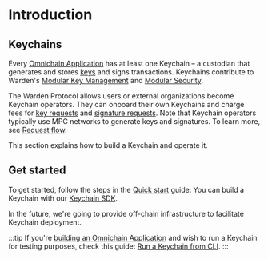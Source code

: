 ﻿---
sidebar_position: 1
---

# Introduction

## Keychains

Every [Omnichain Application](/learn/glossary#omnichain-application) has at least one Keychain – a custodian that generates and stores [keys](/learn/glossary#key) and signs transactions. Keychains contribute to Warden's [Modular Key Management](/learn/glossary#modular-key-management) and [Modular Security](/learn/glossary#modular-security).

The Warden Protocol allows users or external organizations become Keychain operators. They can onboard their own Keychains and charge fees for [key requests](/learn/glossary#key-request) and [signature requests](/learn/glossary#signature-request). Note that Keychain operators typically use MPC networks to generate keys and signatures. To learn more, see [Request flow](/learn/request-flow).

This section explains how to build a Keychain and operate it.

## Get started

To get started, follow the steps in the [Quick start](buenavista-quick-start) guide. You can build a Keychain with our [Keychain SDK](keychain-sdk).

In the future, we're going to provide off-chain infrastructure to facilitate Keychain deployment.

:::tip
If you're [building an Omnichain Application](/build-an-oapp/introduction) and wish to run a Keychain for testing purposes, check this guide: [Run a Keychain from CLI](/build-an-oapp/test/run-a-keychain-from-cli).
:::
